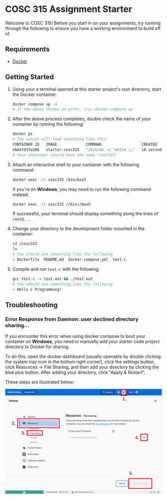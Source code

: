 # COSC 315 Assignment Starter

Welcome to COSC 315! Before you start in on your assignments, try running through the following to ensure you have a working environment to build off of.

## Requirements

- [Docker](https://www.docker.com/products/docker-desktop/)

## Getting Started

1. Using your a terminal opened at this starter project's root directory, start the Docker container.

    ```bash
    docker compose up -d
    # If the above throws an error, try: docker-compose up
    ```

2. After the above process completes, double check the name of your container by running the following:

    ```bash
    docker ps
    # The output will look something like this:
    CONTAINER ID   IMAGE             COMMAND                  CREATED          STATUS         PORTS     NAMES
    eb647d15a206   starter-cosc315   "/bin/sh -c 'while :…"   10 seconds ago   Up 2 seconds             cosc315
    # Your container should have the name "cosc315"
    ```

3. Attach an interactive shell to your container with the following command:

    ```bash
    docker exec -it cosc315 /bin/bash
    ```

    If you're on **Windows**, you may need to run the following command instead:

    ```bash
    docker exec -it cosc315 //bin//bash
    ```

    If successful, your terminal should display something along the lines of `root@...`

4. Change your directory to the development folder mounted in the container:

    ```bash
    cd /cosc315
    ls
    # You should see something like the following
    > Dockerfile  README.md  docker-compose.yml  test.c
    ```

5. Compile and run `test.c` with the following:

    ```bash
    gcc test.c -o test.out && ./test.out
    # You should see something like the following
    > Hello C Programming!
    ```

## Troubleshooting

### Error Response from Daemon: user declined directory sharing...

If you encounter this error when using docker compose to boot your container on **Windows**, you need to manually add your starter code project directory to Docker for sharing.

To do this, open the docker dashboard (usually openable by double clicking the system tray icon in the bottom right corner), click the settings button, click Resources -> File Sharing, and then add your directory by clicking the blue plus button. After adding your directory, click "Apply & Restart".

These steps are illustrated below:

![Docker_on_Windows_File_Sharing](./imgs/windows_file_sharing.png)
